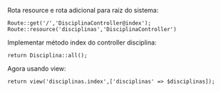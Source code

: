 Rota resource e rota adicional para raiz do sistema:

    Route::get('/','DisciplinaController@index');
    Route::resource('disciplinas','DisciplinaController')

Implementar método index do controller disciplina:

    return Disciplina::all();

Agora usando view:

    return view('disciplinas.index',['disciplinas' => $disciplinas]);


